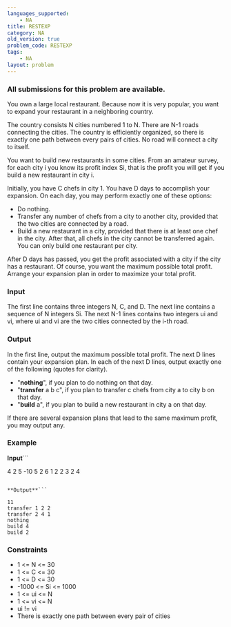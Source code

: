 ```yaml
---
languages_supported:
    - NA
title: RESTEXP
category: NA
old_version: true
problem_code: RESTEXP
tags:
    - NA
layout: problem
---
```

###  All submissions for this problem are available. 

You own a large local restaurant. Because now it is very popular, you want to expand your restaurant in a neighboring country.

The country consists N cities numbered 1 to N. There are N-1 roads connecting the cities. The country is efficiently organized, so there is exactly one path between every pairs of cities. No road will connect a city to itself.

You want to build new restaurants in some cities. From an amateur survey, for each city i you know its profit index Si, that is the profit you will get if you build a new restaurant in city i.

Initially, you have C chefs in city 1. You have D days to accomplish your expansion. On each day, you may perform exactly one of these options:

- Do nothing.
- Transfer any number of chefs from a city to another city, provided that the two cities are connected by a road.
- Build a new restaurant in a city, provided that there is at least one chef in the city. After that, all chefs in the city cannot be transferred again. You can only build one restaurant per city.


After D days has passed, you get the profit associated with a city if the city has a restaurant. Of course, you want the maximum possible total profit. Arrange your expansion plan in order to maximize your total profit.

### Input

The first line contains three integers N, C, and D. The next line contains a sequence of N integers Si. The next N-1 lines contains two integers ui and vi, where ui and vi are the two cities connected by the i-th road.

### Output

In the first line, output the maximum possible total profit. The next D lines contain your expansion plan. In each of the next D lines, output exactly one of the following (quotes for clarity).

- "**nothing**", if you plan to do nothing on that day.
- "**transfer** a b c", if you plan to transfer c chefs from city a to city b on that day.
- "**build** a", if you plan to build a new restaurant in city a on that day.


If there are several expansion plans that lead to the same maximum profit, you may output any.

### Example

**Input**```

4 2 5
-10 5 2 6
1 2
2 3
2 4

```

**Output**```

11
transfer 1 2 2
transfer 2 4 1
nothing
build 4
build 2

```
### Constraints

- 1 <= N <= 30
- 1 <= C <= 30
- 1 <= D <= 30
- -1000 <= Si <= 1000
- 1 <= ui <= N
- 1 <= vi <= N
- ui != vi
- There is exactly one path between every pair of cities